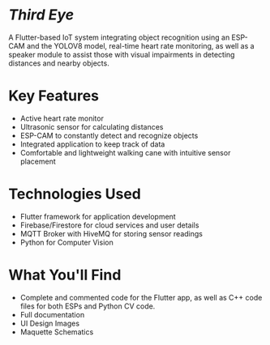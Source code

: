 # ***Third Eye*** 
A Flutter-based IoT system integrating object recognition using an ESP-CAM and the YOLOV8 model, real-time heart rate monitoring, as well as a speaker module to assist those with visual impairments in detecting distances and nearby objects.

# Key Features

 - Active heart rate monitor 
 - Ultrasonic sensor for calculating distances
 - ESP-CAM to constantly detect and recognize objects
 - Integrated application to keep track of data
 - Comfortable and lightweight walking cane with intuitive sensor placement

# Technologies Used
- Flutter framework for application development
- Firebase/Firestore for cloud services and user details
- MQTT Broker with HiveMQ for storing sensor readings
- Python for Computer Vision

# What You'll Find
- Complete and commented code for the Flutter app, as well as C++ code files for both ESPs and Python CV code. 
- Full documentation 
- UI Design Images
- Maquette Schematics

